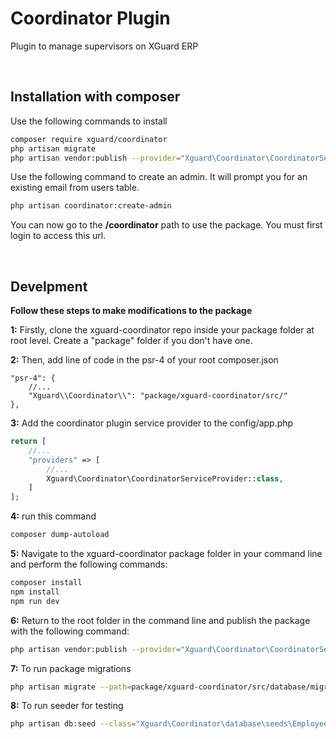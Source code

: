 # Coordinator Plugin

Plugin to manage supervisors on XGuard ERP

<br>

## Installation with composer

Use the following commands to install

```bash
composer require xguard/coordinator
php artisan migrate
php artisan vendor:publish --provider="Xguard\Coordinator\CoordinatorServiceProvider" --force
```
Use the following command to create an admin. It will prompt you for an existing email from users table.

```bash
php artisan coordinator:create-admin
```
You can now go to the **/coordinator** path to use the package. You must first login to access this url. 

<br>

## Develpment 

**Follow these steps to make modifications to the package**

**1:** Firstly, clone the xguard-coordinator repo inside your package folder at root level. 
Create a "package" folder if you don't have one.


**2:** Then, add line of code in the psr-4 of your root composer.json
```
"psr-4": {
    //...
    "Xguard\\Coordinator\\": "package/xguard-coordinator/src/"
},
```
**3:** Add the coordinator plugin service provider to the config/app.php

```php
return [
    //...
    "providers" => [
        //...
        Xguard\Coordinator\CoordinatorServiceProvider::class,
    ]
];

```


**4:** run this command
```bash
composer dump-autoload 
```

**5:** Navigate to the xguard-coordinator package folder in your command line and perform the following commands:
```bash
composer install
npm install
npm run dev
```

**6:** Return to the root folder in the command line and publish the package with the following command:
```bash
php artisan vendor:publish --provider="Xguard\Coordinator\CoordinatorServiceProvider" --force
```

**7:** To run package migrations
```bash
php artisan migrate --path=package/xguard-coordinator/src/database/migrations
```

**8:** To run seeder for testing
```bash
php artisan db:seed --class="Xguard\Coordinator\database\seeds\EmployeeSeeder"
```

<br>
